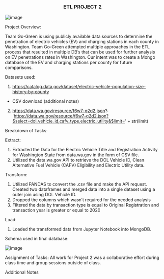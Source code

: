<h3 align="center"> ETL PROJECT 2 </h3>

![image](https://user-images.githubusercontent.com/112281976/206267609-ffb58865-5ebc-409f-9978-a2e0409ec84e.png)


Project Overview:

Team Go-Green is using publicly available data sources to determine the penetration of electric vehicles (EV) and charging stations in each county in Washington. Team Go-Green attempted multiple approaches in the ETL process that resulted in multiple DB’s that can be used for further analysis on EV penetrations rates in Washington. Our intent was to create a Mongo database of the EV and charging stations per county for future comparisons.

Datasets used:

1. https://catalog.data.gov/dataset/electric-vehicle-population-size-history-by-county

*  CSV download (additional notes)
  

2.  https://data.wa.gov/resource/f6w7-q2d2.json?:  'https://data.wa.gov/resource/f6w7-q2d2.json?$select=dol_vehicle_id,cafv_type,electric_utility&$limit=' +               str(limit)


Breakdown of Tasks:

Extract: 

1.	Extracted the Data for the Electric Vehicle Title and Registration Activity for Washington State from data.wa.gov in the form of CSV file.
2.	Utilized the data.wa.gov API to retrieve the DOL Vehicle ID, Clean Alternative Fuel Vehicle (CAFV) Eligibility and Electric Utility data.

Transform:

1.	Utilized PANDAS to convert the .csv file and make the API request.  Created two dataframes and merged data into a single dataset using a outer join using DOL         Vehicle ID.
2.	Dropped the columns which wasn’t required for the needed analysis
3.	Filtered the data by transaction type is equal to Original Registration and transaction year is greater or equal to 2020

Load:

1.	Loaded the transformed data from Jupyter Notebook into MongoDB.

Schema used in final database:

![image](https://user-images.githubusercontent.com/112281976/206601991-4edf71b0-2c72-4b7f-8912-2019ad3026d6.png)



Assignment of Tasks:
All work for Project 2 was a collaborative effort during class time and group sessions outside of class.

Additional Notes


